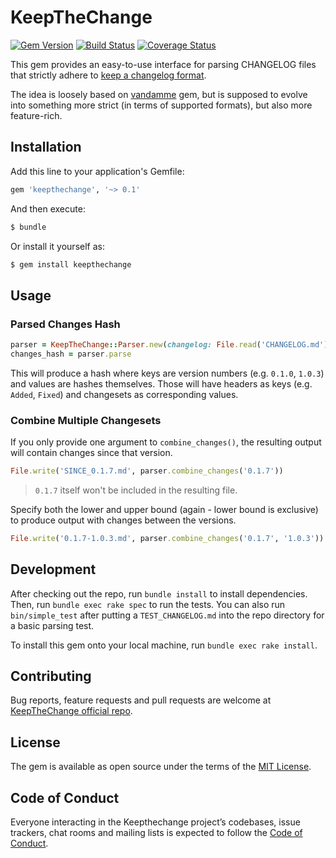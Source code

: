 # KeepTheChange

[![Gem Version](https://badge.fury.io/rb/keepthechange.svg)](https://badge.fury.io/rb/keepthechange)
[![Build Status](https://travis-ci.org/pegasd/keepthechange.svg?branch=master)](https://travis-ci.org/pegasd/keepthechange)
[![Coverage Status](https://coveralls.io/repos/github/pegasd/keepthechange/badge.svg)](https://coveralls.io/github/pegasd/keepthechange)

This gem provides an easy-to-use interface for parsing CHANGELOG files that strictly adhere to
[keep a changelog format](http://keepachangelog.com/).

The idea is loosely based on [vandamme](https://github.com/tech-angels/vandamme) gem, but is supposed to evolve
into something more strict (in terms of supported formats), but also more feature-rich.

## Installation

Add this line to your application's Gemfile:

```ruby
gem 'keepthechange', '~> 0.1'
```

And then execute:

```bash
$ bundle
```

Or install it yourself as:

```bash
$ gem install keepthechange
```

## Usage

### Parsed Changes Hash

```ruby
parser = KeepTheChange::Parser.new(changelog: File.read('CHANGELOG.md'))
changes_hash = parser.parse
```

This will produce a hash where keys are version numbers (e.g. `0.1.0`, `1.0.3`) and values are hashes themselves.
Those will have headers as keys (e.g. `Added`, `Fixed`) and changesets as corresponding values.

### Combine Multiple Changesets

If you only provide one argument to `combine_changes()`, the resulting output will contain changes since that
version.

```ruby
File.write('SINCE_0.1.7.md', parser.combine_changes('0.1.7'))
```

> `0.1.7` itself won't be included in the resulting file.

Specify both the lower and upper bound (again - lower bound is exclusive) to produce output with changes between the versions.

```ruby
File.write('0.1.7-1.0.3.md', parser.combine_changes('0.1.7', '1.0.3'))
```

## Development

After checking out the repo, run `bundle install` to install dependencies. Then, run `bundle exec rake spec` to run the tests. You can also 
run `bin/simple_test` after putting a `TEST_CHANGELOG.md` into the repo directory for a basic parsing test.

To install this gem onto your local machine, run `bundle exec rake install`.

## Contributing

Bug reports, feature requests and pull requests are welcome at [KeepTheChange official repo](https://github.com/pegasd/keepthechange).

## License

The gem is available as open source under the terms of the [MIT License](http://opensource.org/licenses/MIT).

## Code of Conduct

Everyone interacting in the Keepthechange project’s codebases, issue trackers, chat rooms and mailing lists is expected to follow the 
[Code of Conduct](https://github.com/pegasd/keepthechange/blob/master/CODE_OF_CONDUCT.md).
